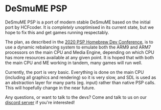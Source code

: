 # DeSmuME PSP

DeSmuME PSP is a port of modern stable DeSmuME based on the initial port by HCFcoder.
It is _completely_ unoptimised in its current state, but we hope to fix this and get games running respectably.

The plan, as described in the [2020 PSP Homebrew Dev Conference](https://youtu.be/VyHD5Hx1SYY?t=11768), is to use a dynamic rebalancing system to emulate both the ARM9 and ARM7 processors on the main CPU and Media Engine, depending on which CPU has more resources available at any given point. It is hoped that with both the main CPU and ME working in tandem, many games will run well.

Currently, the port is very basic. Everything is done on the main CPU (including all graphics and rendering) so it is very slow, and SDL is used as an abstraction layer for many parts (eg. input) rather than native PSP calls. This will hopefully change in the near future.

Any questions, or want to talk to the devs? Come and talk to us on our [discord server](https://discord.gg/bePrj9W) if you're interested!
